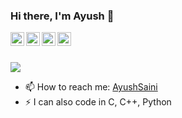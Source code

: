### Hi there, I'm Ayush 👋
<a href="https://www.linkedin.com/in/ayushsaini/">
  <img align="left" alt="Ayush Saini - LinkedIn" width="22px" src="https://cdn.jsdelivr.net/npm/simple-icons@v3/icons/linkedin.svg"/>
</a>
<a href="mailto:ayushsainiiitb00@gmail.com">
  <img align="left" alt="Ayush Saini - Mail" width="22px" src="https://img.icons8.com/ios-glyphs/30/000000/new-post.png"/>
</a>
<a href="https://ayushsaini00.github.io/myportfolio/index.html">
  <img align="left" alt="Portfolio" width="22px" src="https://cdn.jsdelivr.net/npm/simple-icons@v3/icons/github.svg"/>
</a>
<a href="https://codepen.io/saini-ayush">
  <img align="left" alt="Portfolio" width="22px" src="https://cdn.jsdelivr.net/npm/simple-icons@v3/icons/codepen.svg"/>
</a>
<br />
<br />

![](https://komarev.com/ghpvc/?username=AyushSaini00&color=blueviolet)

- 📫 How to reach me: [AyushSaini](https://ayushsaini00.github.io/myportfolio/index.html)
- ⚡ I can also code in C, C++, Python
  
<!--
**AyushSaini00/AyushSaini00** is a ✨ _special_ ✨ repository because its `README.md` (this file) appears on your GitHub profile.

Here are some ideas to get you started:

- 🔭 I’m currently working on ...
- 🌱 I’m currently learning ...
- 👯 I’m looking to collaborate on ...
- 🤔 I’m looking for help with ...
- 💬 Ask me about ...
- 📫 How to reach me: ...
- 😄 Pronouns: ...
- ⚡ Fun fact: ...
-->
